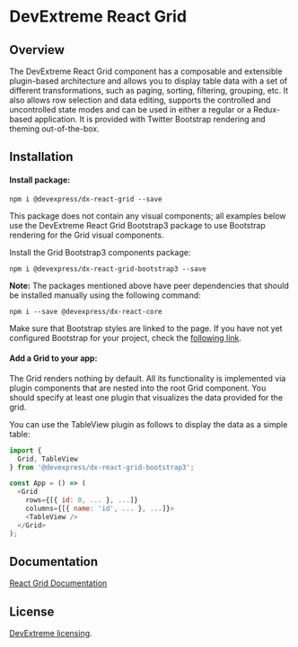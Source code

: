# DevExtreme React Grid

## Overview

The DevExtreme React Grid component has a composable and extensible plugin-based architecture and allows you to display table data with a set of different transformations, such as paging, sorting, filtering, grouping, etc. It also allows row selection and data editing, supports the controlled and uncontrolled state modes and can be used in either a regular or a Redux-based application. It is provided with Twitter Bootstrap rendering and theming out-of-the-box.

## Installation

#### Install package:

```
npm i @devexpress/dx-react-grid --save
```

This package does not contain any visual components; all examples below use the DevExtreme React Grid Bootstrap3 package to use Bootstrap rendering for the Grid visual components.

Install the Grid Bootstrap3 components package:

```
npm i @devexpress/dx-react-grid-bootstrap3 --save
```

**Note:** The packages mentioned above have peer dependencies that should be installed manually using the following command:

```
npm i --save @devexpress/dx-react-core
```

Make sure that Bootstrap styles are linked to the page. If you have not yet configured Bootstrap for your project, check the [following link](http://getbootstrap.com/getting-started/#download).

#### Add a Grid to your app:

The Grid renders nothing by default. All its functionality is implemented via plugin components that are nested into the root Grid component. You should specify at least one plugin that visualizes the data provided for the grid.

You can use the TableView plugin as follows to display the data as a simple table:

```js
import {
  Grid, TableView
} from '@devexpress/dx-react-grid-bootstrap3';

const App = () => (
  <Grid
    rows={[{ id: 0, ... }, ...]}
    columns={[{ name: 'id', ... }, ...]}>
    <TableView />
  </Grid>
);
```

## Documentation

[React Grid Documentation](https://devexpress.github.io/devextreme-reactive/react/grid/docs/)

## License

[DevExtreme licensing](https://js.devexpress.com/licensing/).
